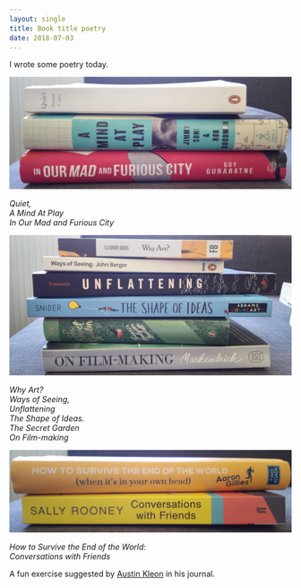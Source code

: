 ```yaml
---
layout: single
title: Book title poetry 
date: 2018-07-03
---
```


I wrote some poetry today.

![Book Spine Poem 1](/images/book-title-poem1.jpg)

*Quiet,*<br>
*A Mind At Play*<br>
*In Our Mad and Furious City*<br>

![Book Spine Poem 2](/images/book-title-poem2.jpg)

*Why Art?*<br>
*Ways of Seeing,*<br>
*Unflattening*<br>
*The Shape of Ideas.*<br>
*The Secret Garden*<br>
*On Film-making*<br>

![Book Spine Poem 3](/images/book-title-poem3.jpg)

*How to Survive the End of the World:*<br>
*Conversations with Friends*<br>

A fun exercise suggested by [Austin Kleon](http://austinkleon.com) in his journal.
